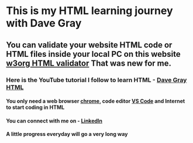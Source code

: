 # This is my HTML learning journey with Dave Gray

## You can validate your website HTML code or HTML files inside your local PC on this website [w3org HTML validator](https://validator.w3.org) That was new for me.

### Here is the YouTube tutorial I follow to learn HTML - [Dave Gray HTML](https://www.youtube.com/watch?v=mJgBOIoGihA&list=PL0Zuz27SZ-6OlAwitnFUubtE93DO-l0vu&index=12)

#### You only need a web browser [chrome](https://www.google.com/chrome/), code editor [VS Code](https://code.visualstudio.com/) and Internet to start coding in HTML

#### You can connect with me on - [LinkedIn](https://www.linkedin.com/in/ujwalmaradkar)

#### A little progress everyday will go a very long way